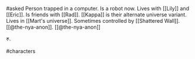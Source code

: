 #asked Person trapped in a computer. Is a robot now. Lives with [[Lily]] and [[Eric]]. Is friends with [[Rad]]. [[Kappa]] is their alternate universe variant. Lives in [[Mart's universe]]. Sometimes controlled by [[Shattered Wall]]. [[@the-nya-anon]]. [[@the-nya-anon]]

ᰉ.

#characters 